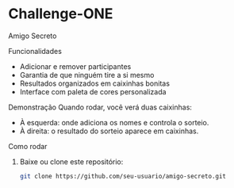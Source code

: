 # Challenge-ONE
Amigo Secreto

Funcionalidades
- Adicionar e remover participantes
- Garantia de que ninguém tire a si mesmo
- Resultados organizados em caixinhas bonitas
- Interface com paleta de cores personalizada

Demonstração
Quando rodar, você verá duas caixinhas:  
- À esquerda: onde adiciona os nomes e controla o sorteio.  
- À direita: o resultado do sorteio aparece em caixinhas.

Como rodar
1. Baixe ou clone este repositório:
   ```bash
   git clone https://github.com/seu-usuario/amigo-secreto.git
